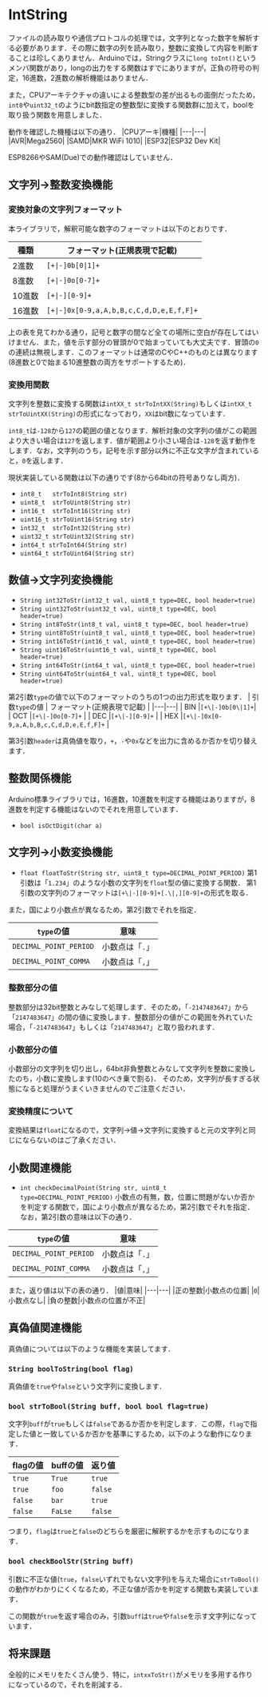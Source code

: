 # IntString

ファイルの読み取りや通信プロトコルの処理では，文字列となった数字を解析する必要があります．その際に数字の列を読み取り，整数に変換して内容を判断することは珍しくありません．Arduinoでは，Stringクラスに``long toInt()``というメンバ関数があり，longの出力をする関数はすでにありますが，正負の符号の判定，16進数，2進数の解析機能はありません．

また，CPUアーキテクチャの違いによる整数型の差が出るもの面倒だったため，``int8``や``uint32_t``のようにbit数指定の整数型に変換する関数群に加えて，boolを取り扱う関数を用意しました．

動作を確認した機種は以下の通り．
|CPUアーキ|機種|
|---|---|
|AVR|Mega2560|
|SAMD|MKR WiFi 1010|
|ESP32|ESP32 Dev Kit|

ESP8266やSAM(Due)での動作確認はしていません．

## 文字列→整数変換機能

### 変換対象の文字列フォーマット
本ライブラリで，解釈可能な数字のフォーマットは以下のとおりです．

| 種類 | フォーマット(正規表現で記載) |
|---|---|
|  2進数 |``[+\|-]0b[0\|1]+``|
|  8進数 |``[+\|-]0o[0-7]+``  |
| 10進数 |``[+\|-][0-9]+``  |
| 16進数 |``[+\|-]0x[0-9,a,A,b,B,c,C,d,D,e,E,f,F]+`` |

上の表を見てわかる通り，記号と数字の間など全ての場所に空白が存在してはいけません．また，値を示す部分の冒頭が0で始まっていても大丈夫です．冒頭の``0``の連続は無視します．このフォーマットは通常のCやC++のものとは異なります(8進数と0で始まる10進整数の両方をサポートするため)．

### 変換用関数
文字列を整数に変換する関数は``intXX_t strToIntXX(String)``もしくは``intXX_t strToUintXX(String)``の形式になっており，``XX``はbit数になっています．

``int8_t``は``-128``から``127``の範囲の値となります．解析対象の文字列の値がこの範囲より大きい場合は``127``を返します．値が範囲より小さい場合は``-128``を返す動作をします．なお，文字列のうち，記号を示す部分以外に不正な文字が含まれていると，``0``を返します．

現状実装している関数は以下の通りです(8から64bitの符号ありなし両方)．
- ``int8_t   strToInt8(String str)``
- ``uint8_t  strToUint8(String str)``
- ``int16_t  strToInt16(String str)``
- ``uint16_t strToUint16(String str)``
- ``int32_t  strToInt32(String str)``
- ``uint32_t strToUint32(String str)``
- ``int64_t strToInt64(String str)``
- ``uint64_t strToUint64(String str)``

## 数値→文字列変換機能

- ``String int32ToStr(int32_t val, uint8_t type=DEC, bool header=true)``
- ``String uint32ToStr(uint32_t val, uint8_t type=DEC, bool header=true)``
- ``String int8ToStr(int8_t val, uint8_t type=DEC, bool header=true)``
- ``String uint8ToStr(uint8_t val, uint8_t type=DEC, bool header=true)``
- ``String int16ToStr(int16_t val, uint8_t type=DEC, bool header=true)``
- ``String uint16ToStr(uint16_t val, uint8_t type=DEC, bool header=true)``
- ``String int64ToStr(int64_t val, uint8_t type=DEC, bool header=true)``
- ``String uint64ToStr(uint64_t val, uint8_t type=DEC, bool header=true)``

第2引数``type``の値で以下のフォーマットのうちの1つの出力形式を取ります．
| 引数``type``の値 | フォーマット(正規表現で記載) |
|---|---|
| BIN |``[+\|-]0b[0\|1]+``|
| OCT |``[+\|-]0o[0-7]+`` |
| DEC |``[+\|-][0-9]+``   |
| HEX |``[+\|-]0x[0-9,a,A,b,B,c,C,d,D,e,E,f,F]+`` |

第3引数``header``は真偽値を取り，``+``，``-``や``0x``などを出力に含めるか否かを切り替えます．

## 整数関係機能
Arduino標準ライブラリでは，16進数，10進数を判定する機能はありますが，8進数を判定する機能はないのでそれを用意しています．
- ``bool isOctDigit(char a)``

## 文字列→小数変換機能
- ``float floatToStr(String str, uint8_t type=DECIMAL_POINT_PERIOD)``
第1引数は「``1.234``」のような小数の文字列を``float``型の値に変換する関数．
第1引数の文字列のフォーマットは``[+\|-][0-9]+[.\|,][0-9]+``の形式を取る．

また，国により小数点が異なるため，第2引数でそれを指定．

|``type``の値 | 意味 |
|---|---|
|``DECIMAL_POINT_PERIOD``| 小数点は「``.``」|
|``DECIMAL_POINT_COMMA``|小数点は「``,``」|

### 整数部分の値
整数部分は32bit整数とみなして処理します．そのため，「``-2147483647``」から「``2147483647``」の間の値に変換します．整数部分の値がこの範囲を外れていた場合，「``-2147483647``」もしくは「``2147483647``」と取り扱われます．

### 小数部分の値
小数部分の文字列を切り出し，64bit非負整数とみなして文字列を整数に変換したのち，小数に変換します(10のべき乗で割る)．
そのため，文字列が長すぎる状態になると処理がうまくいきませんのでご注意ください．

### 変換精度について
変換結果は``float``になるので，文字列→値→文字列に変換すると元の文字列と同じにならないのはご了承ください．

## 小数関連機能

- ``int checkDecimalPoint(String str, uint8_t type=DECIMAL_POINT_PERIOD)``
小数点の有無，数，位置に問題がないか否かを判定する関数で，国により小数点が異なるため，第2引数でそれを指定．
なお，第2引数の意味は以下の通り．

|``type``の値 | 意味 |
|---|---|
|``DECIMAL_POINT_PERIOD``| 小数点は「``.``」|
|``DECIMAL_POINT_COMMA``|小数点は「``,``」|

また，返り値は以下の表の通り．
|値|意味|
|---|---|
|正の整数|小数点の位置|
|``0``|小数点なし|
|負の整数|小数点の位置が不正|


## 真偽値関連機能

真偽値については以下のような機能を実装してます．

###  ``String boolToString(bool flag)``
真偽値を``true``や``false``という文字列に変換します．


### ``bool strToBool(String buff, bool bool flag=true)``
文字列``buff``が``true``もしくは``false``であるか否かを判定します．この際，``flag``で指定した値と一致しているか否かを基準にするため，以下のような動作になります．


| flagの値 | buffの値 |返り値|
|---|---|---|
|``true``|``True``|``true``|
| ``true`` | ``foo``| ``false``|
|``false`` | ``bar``| ``true``|
|``false``|``FaLse``|``false``|

つまり，``flag``は``true``と``false``のどちらを厳密に解釈するかを示すものになります．


### ``bool checkBoolStr(String buff)``
引数に不正な値(``true``，``false``いずれでもない文字列)を与えた場合に``strToBool()``の動作がわかりにくくなるため，不正な値が否かを判定する関数も実装しています．

この関数が``true``を返す場合のみ，引数``buff``は``true``や``false``を示す文字列になっています．


## 将来課題
全般的にメモリをたくさん使う．特に，``intxxToStr()``がメモリを多用する作りになっているので，それを削減する．

